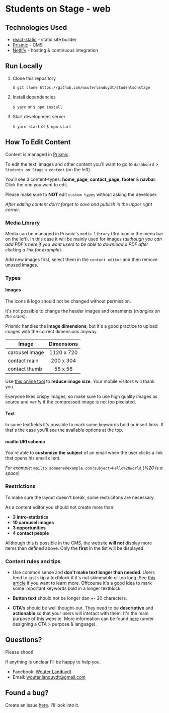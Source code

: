 # Students on Stage - web

## Technologies Used

* [react-static](https://github.com/nozzle/react-static) - static site builder
* [Prismic](https://prismic.io) - CMS
* [Netlify](https://www.netlify.com/) - hosting & continuous integration

## Run Locally

1.  Clone this repository

    `$ git clone https://github.com/wouterlanduydt/studentsonstage`

2.  Install dependencies

    `$ yarn` or `$ npm install`

3.  Start development server

    `$ yarn start` or `$ npm start`

## How To Edit Content

Content is managed in [Prismic](https://prismic.io).

To edit the text, images and other content you'll want to go to `dashboard` > `Students on Stage` > `content` (on the left).

You'll see 3 content-types: **home_page**, **contact_page**, **footer** & **navbar**. Click the one you want to edit.

Please make sure to **NOT** edit `custom types` without asking the developer.

_After editing content don't forget to save and publish in the upper right corner._

### Media Library

Media can be managed in Prismic's `media library` (3rd icon in the menu bar on the left). In this case it will be mainly used for images (_allthough you can add PDF's here if you want users to be able to download a PDF after clicking a link for example_).

Add new images first, select them in the `content editor` and then remove unused images.

### Types

#### Images

The icons & logo should not be changed without permission.

It's not possible to change the header images and ornaments (_triangles on the sides_).

Prismic handles the **image dimensions**, but it's a good practice to upload images with the correct dimensions anyway.

| Image          | Dimensions |
| -------------- | :--------: |
| carousel image | 1120 x 720 |
| contact main   | 200 x 304  |
| contact thumb  |  56 x 56   |

Use [this online tool](http://optimizilla.com/nl/) to **reduce image size**. Your mobile visitors will thank you.

Everyone likes crispy images, so make sure to use high quality images as source and verify if the compressed image is not too pixelated.

#### Text

In some textfields it's possible to mark some keywords bold or insert links. If that's the case you'll see the available options at the top.

#### mailto URI schema

You're able to **customize the subject** of an email when the user clicks a link that opens his email client.

_For example:_ `mailto:someone@example.com?subject=Hello%20world` (_%20 is a space_)

### Restrictions

To make sure the layout doesn't break, some restricitons are necessary.

As a content editor you should not create more than:

* **3 intro-statistics**
* **10 carousel images**
* **3 opportunities**
* **4 contact people**

Allthough this is possible in the CMS, the website **will not** display more items than defined above. Only the **first** in the list will be displayed.

### Content rules and tips

* Use common sense and **don't make text longer than needed**. Users tend to just skip a textblock if it's not skimmable or too long. See [this article](https://www.nngroup.com/articles/how-little-do-users-read) if you want to learn more. Offcourse it's a good idea to mark some important keywords bold in a longer textblock.

* **Button text** should not be longer dan +- 20 characters.

* **CTA's** should be well thought-out. They need to be **descriptive** and **actionable** so that your users will interact with them. It's the main purpose of this website. More information can be found [here](https://litmus.com/blog/click-tap-and-touch-a-guide-to-cta-best-practices) (under designing a CTA > purpose & language).

## Questions?

Please shoot!

If anything is unclear I'll be happy to help you.

* Facebook: [Wouter Landuydt](https://www.facebook.com/wouter.landuydt)
* Email: [wouter.landuydt@gmail.com](mailto:wouter.landuydt@gmail.com)

## Found a bug?

Create an issue [here](https://github.com/wouterlanduydt/studentsonstage/issues). I'll look into it.
